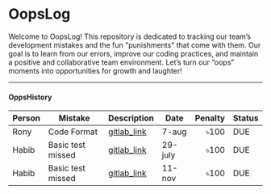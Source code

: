 # OopsLog

Welcome to OopsLog! This repository is dedicated to tracking our team’s development mistakes and the fun "punishments" that come with them. Our goal is to learn from our errors, improve our coding practices, and maintain a positive and collaborative team environment. Let’s turn our “oops” moments into opportunities for growth and laughter!

---

#### OppsHistory


| Person        | Mistake           | Description  | Date | Penalty | Status |
| ------------- | ----------------- | ------------ | -----| -------:| ------ |
| Rony      | Code Format | [gitlab_link](https://gitlab.com/AtMetis-ImpelITSolutions/das/-/merge_requests/338/diffs?commit_id=6e8c861be030e8cc296e0edcfb069a56f0b1128a) | 7-aug | ৳100 | DUE |
| Habib      | Basic test missed  | [gitlab_link](https://gitlab.com/AtMetis-ImpelITSolutions/rms/-/merge_requests/114/diffs?commit_id=601a02efd8c465a0584f5bfcace36c7edef782fa) | 29-july | ৳100 | DUE |
| Habib      | Basic test missed  | [gitlab_link](https://gitlab.com/AtMetis-ImpelITSolutions/atmetax/-/merge_requests/378/diffs?commit_id=2f71f3950c9ae015f5829247d7700178509b9671) | 11-nov | ৳100 | DUE |
